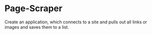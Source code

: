 # Page-Scraper
Create an application,  which connects to a site and pulls out all links or images and saves them to a list.
